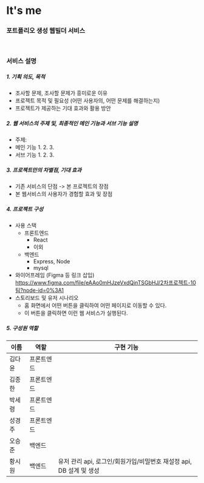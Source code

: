 # **It's me**

### **포트폴리오 생성 웹빌더 서비스**

<br>

### **서비스 설명**

##### 1. 기획 의도, 목적
- 조사할 문제, 조사할 문제가 흥미로운 이유
- 프로젝트 목적 및 필요성 (어떤 사용자의, 어떤 문제를 해결하는지)
- 프로젝트가 제공하는 기대 효과와 활용 방안

##### 2. 웹 서비스의 주제 및, 최종적인 메인 기능과 서브 기능 설명
- 주제: 
- 메인 기능
   1.
   2.
   3. 
- 서브 기능
   1. 
   2.
   3.

##### 3. 프로젝트만의 차별점, 기대 효과
- 기존 서비스의 단점 -> 본 프로젝트의 장점
- 본 웹서비스의 사용자가 경험할 효과 및 장점

##### 4. 프로젝트 구성
- 사용 스택
  - 프론트엔드
    - React
    - 이외
  - 백엔드
    - Express, Node
    - mysql
- 와이어프레임 (Figma 등 링크 삽입)
https://www.figma.com/file/eAAo0mHJzeVxdQinTSGbHJ/2차프로젝트-10팀?node-id=0%3A1
- 스토리보드 및 유저 시나리오
  - 홈 화면에서 어떤 버튼을 클릭하여 어떤 페이지로 이동할 수 있다.
  - 이 버튼을 클릭하면 이런 웹 서비스가 실행된다.

##### 5. 구성원 역할

| 이름 | 역할 | 구현 기능 | 
| ------ | ------ | ------ |
|   김다윤  |  프론트엔드   |    |
|   김종한  |  프론트엔드   |    |
|   박세령  |  프론트엔드   |    |
|   성경주  |  프론트엔드   |    |
|   오승준  |  백엔드  |    |
|   황시원  |  백엔드  |  유저 관리 api, 로그인/회원가입/비밀번호 재설정 api, DB 설계 및 생성 |
